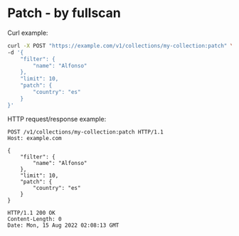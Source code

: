 # Patch - by fullscan

Curl example:

```sh
curl -X POST "https://example.com/v1/collections/my-collection:patch" \
-d '{
    "filter": {
        "name": "Alfonso"
    },
    "limit": 10,
    "patch": {
        "country": "es"
    }
}'
```


HTTP request/response example:

```http
POST /v1/collections/my-collection:patch HTTP/1.1
Host: example.com

{
    "filter": {
        "name": "Alfonso"
    },
    "limit": 10,
    "patch": {
        "country": "es"
    }
}

HTTP/1.1 200 OK
Content-Length: 0
Date: Mon, 15 Aug 2022 02:08:13 GMT


```


